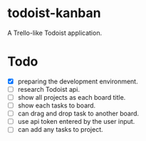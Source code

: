 # todoist-kanban
A Trello-like Todoist application.

# Todo
- [x] preparing the development environment.
- [ ] research Todoist api.
- [ ] show all projects as each board title.
- [ ] show each tasks to board.
- [ ] can drag and drop task to another board.
- [ ] use api token entered by the user input.
- [ ] can add any tasks to project.

